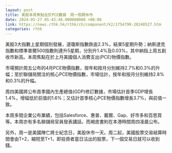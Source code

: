 ```yaml
---
layout: post
title: 美股本周焦點在於PCE數據　周一假期休市
date: 2024-05-27 05:43:48.000000000 +08:00
link: https://news.rthk.hk/rthk/ch/component/k2/1754799-20240527.htm
categories: rthk
---
```


美股3大指數上星期個別發展，道瓊斯指數跌逾2.3%，結束5星期升勢；納斯達克指數和標準普爾500指數則連升5星期，分別升1.4%及0.03%，其中納指上周五創收市新高。本周焦點在於上月美國個人消費支出(PCE)物價指數。

市場預計周五公布的4月PCE物價指數，按年和按月分別維持2.7%和0.3%的升幅；至於聯儲局關注的核心PCE物價指數，市場估計，按年和按月分別維持2.8%和0.3%的升幅。

周四美國將公布首季國內生產總值(GDP)修訂數據，市場估計首季GDP增長1.4%，增幅低於前值的1.6%；又估計首季核心PCE物價指數增長3.7%，與前值一致。

本周多間企業公布業績，包括Salesforce、惠普、戴爾、Gap、好市多和百思買等。本周亦有多名聯儲局官員發表講話，而褐皮書則在本港時間周四凌晨公布。

另外，周一是美國陣亡將士紀念日，美股休市一天。周二起，美國股票交易結算時間會由T+2，縮短至T+1，即投資者當日沽出的股票，下一個交易日就可以收到錢。
